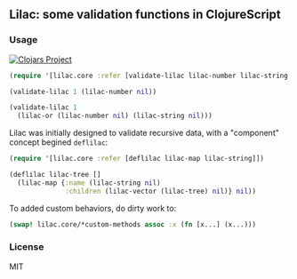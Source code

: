 
Lilac: some validation functions in ClojureScript
----

### Usage

[![Clojars Project](https://img.shields.io/clojars/v/mvc-works/lilac.svg)](https://clojars.org/mvc-works/lilac)

```clojure
(require '[lilac.core :refer [validate-lilac lilac-number lilac-string lilac-or]])

(validate-lilac 1 (lilac-number nil))

(validate-lilac 1
  (lilac-or (lilac-number nil) (lilac-string nil)))
```

Lilac was initially designed to validate recursive data, with a "component" concept begined `deflilac`:

```clojure
(require '[lilac.core :refer [deflilac lilac-map lilac-string]])

(deflilac lilac-tree []
  (lilac-map {:name (lilac-string nil)
              :children (lilac-vector (lilac-tree) nil)} nil))
```

To added custom behaviors, do dirty work to:

```clojure
(swap! lilac.core/*custom-methods assoc :x (fn [x...] (x...)))
```

### License

MIT
